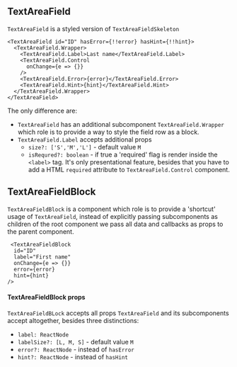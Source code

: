 ## TextAreaField

`TextAreaField` is a styled version of `TextAreaFieldSkeleton`

```
<TextAreaField id="ID" hasError={!!error} hasHint={!!hint}>
  <TextAreaField.Wrapper>
    <TextAreaField.Label>Last name</TextAreaField.Label>
    <TextAreaField.Control
      onChange={e => {}}
    />
    <TextAreaField.Error>{error}</TextAreaField.Error>
    <TextAreaField.Hint>{hint}</TextAreaField.Hint>
  </TextAreaField.Wrapper>
</TextAreaField>
```

The only difference are:

- `TextAreaField` has an additional subcomponent `TextAreaField.Wrapper` which role is to provide a way to style the field row as a block.
- `TextAreaField.Label` accepts additional props
  - `size?: ['S','M','L']` - default value `M`
  - `isRequred?: boolean` - if true a 'required' flag is render inside the `<label>` tag. It's only presentational feature, besides that you have to add a HTML `required` attribute to `TextAreaField.Control` component.

## TextAreaFieldBlock

`TextAreaFieldBlock` is a component which role is to provide a 'shortcut' usage of `TextAreaField`, instead of explicitly passing subcomponents as children of the root component we pass all data and callbacks as props to the parent component.

```
 <TextAreaFieldBlock
  id="ID"
  label="First name"
  onChange={e => {}}
  error={error}
  hint={hint}
/>
```

#### TextAreaFieldBlock props

`TextAreaFieldBLock` accepts all props `TextAreaField` and its subcomponents accept altogether, besides three distinctions:

- `label: ReactNode`
- `labelSize?: [L, M, S]` - default value `M`
- `error?: ReactNode` - instead of `hasError`
- `hint?: ReactNode` - instead of `hasHint`

